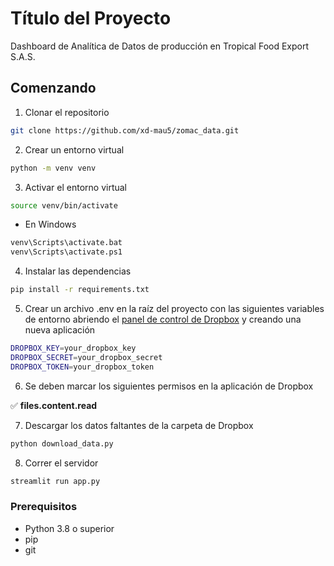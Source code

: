 # Título del Proyecto

Dashboard de Analítica de Datos de producción en Tropical Food Export S.A.S.

## Comenzando

1. Clonar el repositorio
```bash
git clone https://github.com/xd-mau5/zomac_data.git
```
2. Crear un entorno virtual
```bash
python -m venv venv
```
3. Activar el entorno virtual
```bash
source venv/bin/activate
```
- En Windows
```bash
venv\Scripts\activate.bat
venv\Scripts\activate.ps1
```
4. Instalar las dependencias
```bash
pip install -r requirements.txt
```
5. Crear un archivo .env en la raíz del proyecto con las siguientes variables de entorno abriendo el [panel de control de Dropbox](https://www.dropbox.com/developers/apps) y creando una nueva aplicación

```bash
DROPBOX_KEY=your_dropbox_key
DROPBOX_SECRET=your_dropbox_secret
DROPBOX_TOKEN=your_dropbox_token
```
6. Se deben marcar los siguientes permisos en la aplicación de Dropbox

✅ **files.content.read**

7. Descargar los datos faltantes de la carpeta de Dropbox
```bash
python download_data.py
```
8. Correr el servidor
```bash
streamlit run app.py
```

### Prerequisitos

- Python 3.8 o superior
- pip
- git
